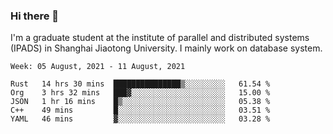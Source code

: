 ### Hi there 👋

I'm a graduate student at the institute of parallel and distributed systems (IPADS) in Shanghai Jiaotong University. I mainly work on database system.

<!--START_SECTION:waka-->
```text
Week: 05 August, 2021 - 11 August, 2021

Rust   14 hrs 30 mins  ███████████████▒░░░░░░░░░   61.54 % 
Org    3 hrs 32 mins   ███▓░░░░░░░░░░░░░░░░░░░░░   15.00 % 
JSON   1 hr 16 mins    █▒░░░░░░░░░░░░░░░░░░░░░░░   05.38 % 
C++    49 mins         █░░░░░░░░░░░░░░░░░░░░░░░░   03.51 % 
YAML   46 mins         ▓░░░░░░░░░░░░░░░░░░░░░░░░   03.28 % 
```
<!--END_SECTION:waka-->

<!--
**yqmmm/yqmmm** is a ✨ _special_ ✨ repository because its `README.md` (this file) appears on your GitHub profile.

Here are some ideas to get you started:

- 🔭 I’m currently working on ...
- 🌱 I’m currently learning ...
- 👯 I’m looking to collaborate on ...
- 🤔 I’m looking for help with ...
- 💬 Ask me about ...
- 📫 How to reach me: ...
- 😄 Pronouns: ...
- ⚡ Fun fact: ...
-->

